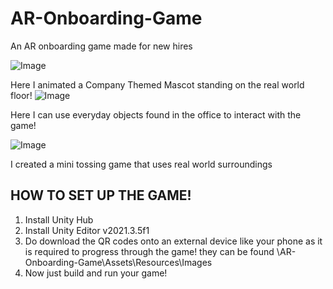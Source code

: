 # AR-Onboarding-Game
An AR onboarding game made for new hires

![Image](https://github.com/user-attachments/assets/bf218231-a060-4832-a99d-2adf31378871)

Here I animated a Company Themed Mascot standing on the real world floor!
![Image](https://github.com/user-attachments/assets/0fd4fd5e-e661-4607-8f27-c10404d6cb37)

Here I can use everyday objects found in the office to interact with the game!

![Image](https://github.com/user-attachments/assets/e809ea91-486e-41f1-b119-e89af8e16bb9)

I created a mini tossing game that uses real world surroundings

HOW TO SET UP THE GAME!
------------------------
1) Install Unity Hub
2) Install Unity Editor v2021.3.5f1
3) Do download the QR codes onto an external device like your phone as it is required to progress through the game!
they can be found \AR-Onboarding-Game\Assets\Resources\Images
4) Now just build and run your game!
